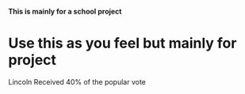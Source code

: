 <b> This is mainly for a school project </b>
<h1> Use this as you feel but mainly for project </h1>

Lincoln Received 40% of the popular vote
